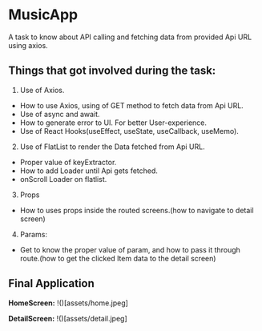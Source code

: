 # MusicApp
A task to know about API calling and fetching data from provided Api URL using axios.

## Things that got involved during the task:
1. Use of Axios.
  - How to use Axios, using of GET method to fetch data from Api URL.
  - Use of async and await.
  - How to generate error to UI. For better User-experience.
  - Use of React Hooks(useEffect, useState, useCallback, useMemo).
2. Use of FlatList to render the Data fetched from Api URL.
  - Proper value of keyExtractor.
  - How to add Loader until Api gets fetched.
  - onScroll Loader on flatlist.
3. Props
  - How to uses props inside the routed screens.(how to navigate to detail screen)
4. Params:
  - Get to know the proper value of param, and how to pass it through route.(how to get the clicked Item data to the detail screen)
  
  
## Final Application

**HomeScreen:**
!()[assets/home.jpeg]

**DetailScreen:**
!()[assets/detail.jpeg]
